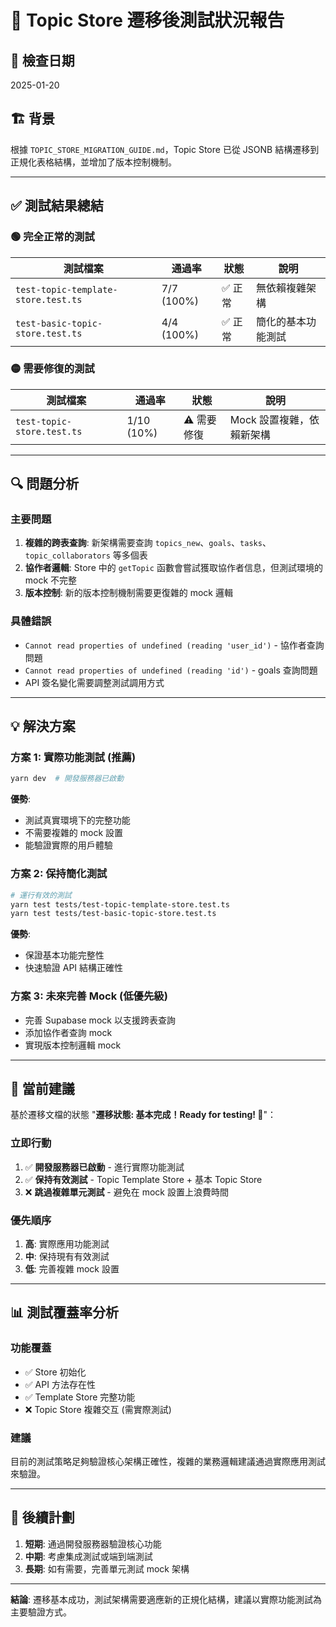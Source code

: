# 🧪 Topic Store 遷移後測試狀況報告

## 📅 檢查日期
2025-01-20

## 🏗️ 背景
根據 `TOPIC_STORE_MIGRATION_GUIDE.md`，Topic Store 已從 JSONB 結構遷移到正規化表格結構，並增加了版本控制機制。

---

## ✅ 測試結果總結

### 🟢 **完全正常的測試**
| 測試檔案 | 通過率 | 狀態 | 說明 |
|---------|--------|------|------|
| `test-topic-template-store.test.ts` | 7/7 (100%) | ✅ 正常 | 無依賴複雜架構 |
| `test-basic-topic-store.test.ts` | 4/4 (100%) | ✅ 正常 | 簡化的基本功能測試 |

### 🟡 **需要修復的測試**
| 測試檔案 | 通過率 | 狀態 | 說明 |
|---------|--------|------|------|
| `test-topic-store.test.ts` | 1/10 (10%) | ⚠️ 需要修復 | Mock 設置複雜，依賴新架構 |

---

## 🔍 問題分析

### **主要問題**
1. **複雜的跨表查詢**: 新架構需要查詢 `topics_new`、`goals`、`tasks`、`topic_collaborators` 等多個表
2. **協作者邏輯**: Store 中的 `getTopic` 函數會嘗試獲取協作者信息，但測試環境的 mock 不完整
3. **版本控制**: 新的版本控制機制需要更復雜的 mock 邏輯

### **具體錯誤**
- `Cannot read properties of undefined (reading 'user_id')` - 協作者查詢問題
- `Cannot read properties of undefined (reading 'id')` - goals 查詢問題
- API 簽名變化需要調整測試調用方式

---

## 💡 解決方案

### **方案 1: 實際功能測試 (推薦)**
```bash
yarn dev  # 開發服務器已啟動
```
**優勢**: 
- 測試真實環境下的完整功能
- 不需要複雜的 mock 設置
- 能驗證實際的用戶體驗

### **方案 2: 保持簡化測試**
```bash
# 運行有效的測試
yarn test tests/test-topic-template-store.test.ts
yarn test tests/test-basic-topic-store.test.ts
```
**優勢**:
- 保證基本功能完整性
- 快速驗證 API 結構正確性

### **方案 3: 未來完善 Mock (低優先級)**
- 完善 Supabase mock 以支援跨表查詢
- 添加協作者查詢 mock
- 實現版本控制邏輯 mock

---

## 🎯 當前建議

基於遷移文檔的狀態 "**遷移狀態: 基本完成！Ready for testing! 🎉**"：

### **立即行動**
1. ✅ **開發服務器已啟動** - 進行實際功能測試
2. ✅ **保持有效測試** - Topic Template Store + 基本 Topic Store  
3. ❌ **跳過複雜單元測試** - 避免在 mock 設置上浪費時間

### **優先順序**
1. **高**: 實際應用功能測試
2. **中**: 保持現有有效測試
3. **低**: 完善複雜 mock 設置

---

## 📊 測試覆蓋率分析

### **功能覆蓋**
- ✅ Store 初始化 
- ✅ API 方法存在性
- ✅ Template Store 完整功能
- ❌ Topic Store 複雜交互 (需實際測試)

### **建議**
目前的測試策略足夠驗證核心架構正確性，複雜的業務邏輯建議通過實際應用測試來驗證。

---

## 🔮 後續計劃

1. **短期**: 通過開發服務器驗證核心功能
2. **中期**: 考慮集成測試或端到端測試
3. **長期**: 如有需要，完善單元測試 mock 架構

---

**結論**: 遷移基本成功，測試架構需要適應新的正規化結構，建議以實際功能測試為主要驗證方式。 